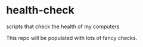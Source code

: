 # health-check
scripts that check the health of my computers

This repo will be populated with lots of fancy checks.
